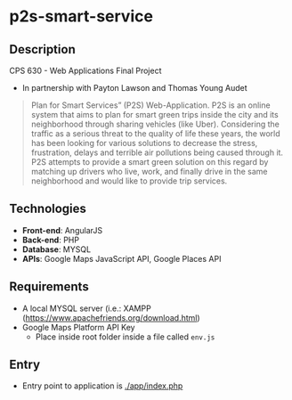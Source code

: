 # p2s-smart-service

## Description
CPS 630 - Web Applications Final Project
* In partnership with Payton Lawson and Thomas Young Audet

> Plan for Smart Services” (P2S) Web-Application. P2S is an online system that aims to plan for smart green trips inside the city and its neighborhood through sharing vehicles (like Uber). Considering the traffic as a serious threat to the quality of life these years, the world has been looking for various solutions to decrease the stress, frustration, delays and terrible air pollutions being caused through it. P2S attempts to provide a smart green solution on this regard by matching up drivers who live, work, and finally drive in the same neighborhood and would like to provide trip services.

## Technologies
* **Front-end**: AngularJS
* **Back-end**: PHP
* **Database**: MYSQL
* **APIs**: Google Maps JavaScript API, Google Places API

## Requirements
* A local MYSQL server (i.e.: XAMPP (https://www.apachefriends.org/download.html)
* Google Maps Platform API Key
  * Place inside root folder inside a file called `env.js`

## Entry
* Entry point to application is [./app/index.php](./app/index.php)

